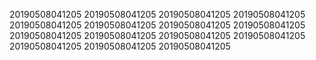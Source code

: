 20190508041205
20190508041205
20190508041205
20190508041205
20190508041205
20190508041205
20190508041205
20190508041205
20190508041205
20190508041205
20190508041205
20190508041205
20190508041205
20190508041205
20190508041205
